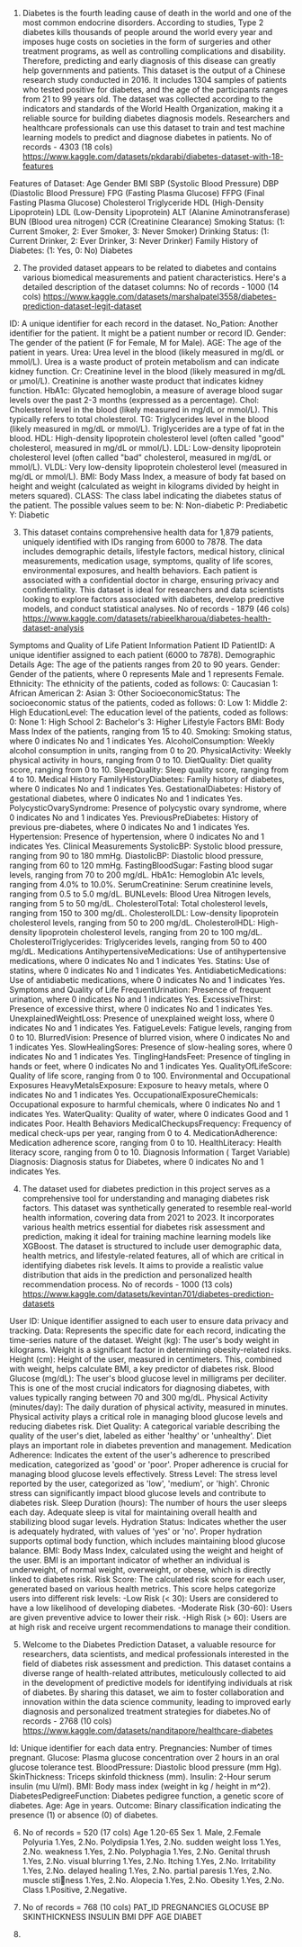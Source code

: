 1. Diabetes is the fourth leading cause of death in the world and one of the most common endocrine disorders. According to studies, Type 2 diabetes kills thousands of people around the world every year and imposes huge costs on societies in the form of surgeries and other treatment programs, as well as controlling complications and disability. Therefore, predicting and early diagnosis of this disease can greatly help governments and patients.
This dataset is the output of a Chinese research study conducted in 2016. It includes 1304 samples of patients who tested positive for diabetes, and the age of the participants ranges from 21 to 99 years old. The dataset was collected according to the indicators and standards of the World Health Organization, making it a reliable source for building diabetes diagnosis models. Researchers and healthcare professionals can use this dataset to train and test machine learning models to predict and diagnose diabetes in patients. No of records - 4303 (18 cols)
https://www.kaggle.com/datasets/pkdarabi/diabetes-dataset-with-18-features

Features of Dataset:
Age
Gender
BMI
SBP (Systolic Blood Pressure)
DBP (Diastolic Blood Pressure)
FPG (Fasting Plasma Glucose)
FFPG (Final Fasting Plasma Glucose)
Cholesterol
Triglyceride
HDL (High-Density Lipoprotein)
LDL (Low-Density Lipoprotein)
ALT (Alanine Aminotransferase)
BUN (Blood urea nitrogen)
CCR (Creatinine Clearance)
Smoking Status: (1: Current Smoker, 2: Ever Smoker, 3: Never Smoker)
Drinking Status: (1: Current Drinker, 2: Ever Drinker, 3: Never Drinker)
Family History of Diabetes: (1: Yes, 0: No)
Diabetes






2. The provided dataset appears to be related to diabetes and contains various biomedical measurements and patient characteristics. Here's a detailed description of the dataset columns:  No of records - 1000 (14 cols)
https://www.kaggle.com/datasets/marshalpatel3558/diabetes-prediction-dataset-legit-dataset

ID: A unique identifier for each record in the dataset.
No_Pation: Another identifier for the patient. It might be a patient number or record ID.
Gender: The gender of the patient (F for Female, M for Male).
AGE: The age of the patient in years.
Urea: Urea level in the blood (likely measured in mg/dL or mmol/L). Urea is a waste product of protein metabolism and can indicate kidney function.
Cr: Creatinine level in the blood (likely measured in mg/dL or µmol/L). Creatinine is another waste product that indicates kidney function.
HbA1c: Glycated hemoglobin, a measure of average blood sugar levels over the past 2-3 months (expressed as a percentage).
Chol: Cholesterol level in the blood (likely measured in mg/dL or mmol/L). This typically refers to total cholesterol.
TG: Triglycerides level in the blood (likely measured in mg/dL or mmol/L). Triglycerides are a type of fat in the blood.
HDL: High-density lipoprotein cholesterol level (often called "good" cholesterol, measured in mg/dL or mmol/L).
LDL: Low-density lipoprotein cholesterol level (often called "bad" cholesterol, measured in mg/dL or mmol/L).
VLDL: Very low-density lipoprotein cholesterol level (measured in mg/dL or mmol/L).
BMI: Body Mass Index, a measure of body fat based on height and weight (calculated as weight in kilograms divided by height in meters squared).
CLASS: The class label indicating the diabetes status of the patient. The possible values seem to be:               N: Non-diabetic         P: Prediabetic          Y: Diabetic








3. This dataset contains comprehensive health data for 1,879 patients, uniquely identified with IDs ranging from 6000 to 7878. The data includes demographic details, lifestyle factors, medical history, clinical measurements, medication usage, symptoms, quality of life scores, environmental exposures, and health behaviors. Each patient is associated with a confidential doctor in charge, ensuring privacy and confidentiality. This dataset is ideal for researchers and data scientists looking to explore factors associated with diabetes, develop predictive models, and conduct statistical analyses. No of records -  1879 (46 cols)
https://www.kaggle.com/datasets/rabieelkharoua/diabetes-health-dataset-analysis

Symptoms and Quality of Life
Patient Information
Patient ID
PatientID: A unique identifier assigned to each patient (6000 to 7878).
Demographic Details
Age: The age of the patients ranges from 20 to 90 years.
Gender: Gender of the patients, where 0 represents Male and 1 represents Female.
Ethnicity: The ethnicity of the patients, coded as follows:
0: Caucasian    1: African American     2: Asian    3: Other
SocioeconomicStatus: The socioeconomic status of the patients, coded as follows:
0: Low      1: Middle       2: High
EducationLevel: The education level of the patients, coded as follows:
0: None     1: High School      2: Bachelor's       3: Higher
Lifestyle Factors
BMI: Body Mass Index of the patients, ranging from 15 to 40.
Smoking: Smoking status, where 0 indicates No and 1 indicates Yes.
AlcoholConsumption: Weekly alcohol consumption in units, ranging from 0 to 20.
PhysicalActivity: Weekly physical activity in hours, ranging from 0 to 10.
DietQuality: Diet quality score, ranging from 0 to 10.
SleepQuality: Sleep quality score, ranging from 4 to 10.
Medical History
FamilyHistoryDiabetes: Family history of diabetes, where 0 indicates No and 1 indicates Yes.
GestationalDiabetes: History of gestational diabetes, where 0 indicates No and 1 indicates Yes.
PolycysticOvarySyndrome: Presence of polycystic ovary syndrome, where 0 indicates No and 1 indicates Yes.
PreviousPreDiabetes: History of previous pre-diabetes, where 0 indicates No and 1 indicates Yes.
Hypertension: Presence of hypertension, where 0 indicates No and 1 indicates Yes.
Clinical Measurements
SystolicBP: Systolic blood pressure, ranging from 90 to 180 mmHg.
DiastolicBP: Diastolic blood pressure, ranging from 60 to 120 mmHg.
FastingBloodSugar: Fasting blood sugar levels, ranging from 70 to 200 mg/dL.
HbA1c: Hemoglobin A1c levels, ranging from 4.0% to 10.0%.
SerumCreatinine: Serum creatinine levels, ranging from 0.5 to 5.0 mg/dL.
BUNLevels: Blood Urea Nitrogen levels, ranging from 5 to 50 mg/dL.
CholesterolTotal: Total cholesterol levels, ranging from 150 to 300 mg/dL.
CholesterolLDL: Low-density lipoprotein cholesterol levels, ranging from 50 to 200 mg/dL.
CholesterolHDL: High-density lipoprotein cholesterol levels, ranging from 20 to 100 mg/dL.
CholesterolTriglycerides: Triglycerides levels, ranging from 50 to 400 mg/dL.
Medications
AntihypertensiveMedications: Use of antihypertensive medications, where 0 indicates No and 1 indicates Yes.
Statins: Use of statins, where 0 indicates No and 1 indicates Yes.
AntidiabeticMedications: Use of antidiabetic medications, where 0 indicates No and 1 indicates Yes.
Symptoms and Quality of Life
FrequentUrination: Presence of frequent urination, where 0 indicates No and 1 indicates Yes.
ExcessiveThirst: Presence of excessive thirst, where 0 indicates No and 1 indicates Yes.
UnexplainedWeightLoss: Presence of unexplained weight loss, where 0 indicates No and 1 indicates Yes.
FatigueLevels: Fatigue levels, ranging from 0 to 10.
BlurredVision: Presence of blurred vision, where 0 indicates No and 1 indicates Yes.
SlowHealingSores: Presence of slow-healing sores, where 0 indicates No and 1 indicates Yes.
TinglingHandsFeet: Presence of tingling in hands or feet, where 0 indicates No and 1 indicates Yes.
QualityOfLifeScore: Quality of life score, ranging from 0 to 100.
Environmental and Occupational Exposures
HeavyMetalsExposure: Exposure to heavy metals, where 0 indicates No and 1 indicates Yes.
OccupationalExposureChemicals: Occupational exposure to harmful chemicals, where 0 indicates No and 1 indicates Yes.
WaterQuality: Quality of water, where 0 indicates Good and 1 indicates Poor.
Health Behaviors
MedicalCheckupsFrequency: Frequency of medical check-ups per year, ranging from 0 to 4.
MedicationAdherence: Medication adherence score, ranging from 0 to 10.
HealthLiteracy: Health literacy score, ranging from 0 to 10.
Diagnosis Information ( Target Variable)
Diagnosis: Diagnosis status for Diabetes, where 0 indicates No and 1 indicates Yes.







4. The dataset used for diabetes prediction in this project serves as a comprehensive tool for understanding and managing diabetes risk factors. This dataset was synthetically generated to resemble real-world health information, covering data from 2021 to 2023. It incorporates various health metrics essential for diabetes risk assessment and prediction, making it ideal for training machine learning models like XGBoost. The dataset is structured to include user demographic data, health metrics, and lifestyle-related features, all of which are critical in identifying diabetes risk levels. It aims to provide a realistic value distribution that aids in the prediction and personalized health recommendation process. No of records - 1000 (13 cols)
https://www.kaggle.com/datasets/kevintan701/diabetes-prediction-datasets

User ID: Unique identifier assigned to each user to ensure data privacy and tracking.
Data: Represents the specific date for each record, indicating the time-series nature of the dataset.
Weight (kg): The user's body weight in kilograms. Weight is a significant factor in determining obesity-related risks.
Height (cm): Height of the user, measured in centimeters. This, combined with weight, helps calculate BMI, a key predictor of diabetes risk.
Blood Glucose (mg/dL): The user's blood glucose level in milligrams per deciliter. This is one of the most crucial indicators for diagnosing diabetes, with values typically ranging between 70 and 300 mg/dL.
Physical Activity (minutes/day): The daily duration of physical activity, measured in minutes. Physical activity plays a critical role in managing blood glucose levels and reducing diabetes risk.
Diet Quality: A categorical variable describing the quality of the user's diet, labeled as either 'healthy' or 'unhealthy'. Diet plays an important role in diabetes prevention and management.
Medication Adherence: Indicates the extent of the user's adherence to prescribed medication, categorized as 'good' or 'poor'. Proper adherence is crucial for managing blood glucose levels effectively.
Stress Level: The stress level reported by the user, categorized as 'low', 'medium', or 'high'. Chronic stress can significantly impact blood glucose levels and contribute to diabetes risk.
Sleep Duration (hours): The number of hours the user sleeps each day. Adequate sleep is vital for maintaining overall health and stabilizing blood sugar levels.
Hydration Status: Indicates whether the user is adequately hydrated, with values of 'yes' or 'no'. Proper hydration supports optimal body function, which includes maintaining blood glucose balance.
BMI: Body Mass Index, calculated using the weight and height of the user. BMI is an important indicator of whether an individual is underweight, of normal weight, overweight, or obese, which is directly linked to diabetes risk.
Risk Score: The calculated risk score for each user, generated based on various health metrics. This score helps categorize users into different risk levels:
-Low Risk (< 30): Users are considered to have a low likelihood of developing diabetes.
-Moderate Risk (30-60): Users are given preventive advice to lower their risk.
-High Risk (> 60): Users are at high risk and receive urgent recommendations to manage their condition.






5. Welcome to the Diabetes Prediction Dataset, a valuable resource for researchers, data scientists, and medical professionals interested in the field of diabetes risk assessment and prediction. This dataset contains a diverse range of health-related attributes, meticulously collected to aid in the development of predictive models for identifying individuals at risk of diabetes. By sharing this dataset, we aim to foster collaboration and innovation within the data science community, leading to improved early diagnosis and personalized treatment strategies for diabetes.No of records - 2768 (10 cols)
https://www.kaggle.com/datasets/nanditapore/healthcare-diabetes

Id: Unique identifier for each data entry.
Pregnancies: Number of times pregnant.
Glucose: Plasma glucose concentration over 2 hours in an oral glucose tolerance test.
BloodPressure: Diastolic blood pressure (mm Hg).
SkinThickness: Triceps skinfold thickness (mm).
Insulin: 2-Hour serum insulin (mu U/ml).
BMI: Body mass index (weight in kg / height in m^2).
DiabetesPedigreeFunction: Diabetes pedigree function, a genetic score of diabetes.
Age: Age in years.
Outcome: Binary classification indicating the presence (1) or absence (0) of diabetes.







6. No of records = 520 (17 cols)
Age 1.20-65
Sex 1. Male, 2.Female
Polyuria 1.Yes, 2.No.
Polydipsia 1.Yes, 2.No.
sudden weight loss 1.Yes, 2.No.
weakness 1.Yes, 2.No.
Polyphagia 1.Yes, 2.No.
Genital thrush 1.Yes, 2.No.
visual blurring 1.Yes, 2.No.
Itching 1.Yes, 2.No.
Irritability 1.Yes, 2.No.
delayed healing 1.Yes, 2.No.
partial paresis 1.Yes, 2.No.
muscle stiness 1.Yes, 2.No.
Alopecia 1.Yes, 2.No.
Obesity 1.Yes, 2.No.
Class 1.Positive, 2.Negative.







7. No of records = 768 (10 cols)
PAT_ID
PREGNANCIES
GLOCUSE
BP
SKINTHICKNESS
INSULIN
BMI
DPF
AGE
DIABET






8. 